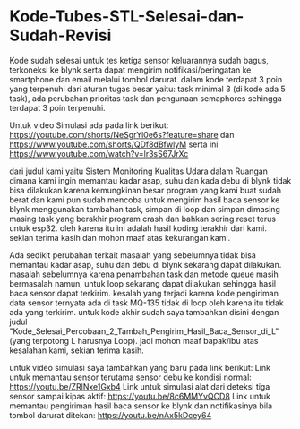 # Kode-Tubes-STL-Selesai-dan-Sudah-Revisi
Kode sudah selesai untuk tes ketiga sensor keluarannya sudah bagus, terkoneksi ke blynk serta dapat mengirim notifikasi/peringatan ke smartphone dan email melalui tombol darurat. dalam kode terdapat 3 poin yang terpenuhi dari aturan tugas besar yaitu: task minimal 3 (di kode ada 5 task), ada perubahan prioritas task dan pengunaan semaphores sehingga terdapat 3 poin terpenuhi.

Untuk video Simulasi ada pada link berikut: https://youtube.com/shorts/NeSgrYi0e6s?feature=share dan https://www.youtube.com/shorts/QDf8dBfwlyM serta ini https://www.youtube.com/watch?v=lr3sS67JrXc

dari judul kami yaitu Sistem Monitoring Kualitas Udara dalam Ruangan dimana kami ingin memantau kadar asap, suhu dan kada debu di blynk tidak bisa dilakukan karena kemungkinan besar program yang kami buat sudah berat dan kami pun sudah mencoba untuk mengirim hasil baca sensor ke blynk menggunakan tambahan task, simpan di loop dan simpan dimasing masing task yang berakhir program crash dan bahkan sering reset terus untuk esp32. oleh karena itu ini adalah hasil koding terakhir dari kami. sekian terima kasih dan mohon maaf atas kekurangan kami.

Ada sedikit perubahan terkait masalah yang sebelumnya tidak bisa memantau kadar asap, suhu dan debu di blynk sekarang dapat dilakukan. masalah sebelumnya karena penambahan task dan metode queue masih bermasalah namun, untuk loop sekarang dapat dilakukan sehingga hasil baca sensor dapat terkirim. kesalah yang terjadi karena kode pengiriman data sensor ternyata ada di task MQ-135 tidak di loop oleh karena itu tidak ada yang terkirim. untuk kode akhir sudah saya tambahkan disini dengan judul "Kode_Selesai_Percobaan_2_Tambah_Pengirim_Hasil_Baca_Sensor_di_L" (yang terpotong L harusnya Loop). jadi mohon maaf bapak/ibu atas kesalahan kami, sekian terima kasih.

untuk video simulasi saya tambahkan yang baru pada link berikut:
Link untuk memantau sensor terutama sensor debu ke kondisi normal: https://youtu.be/ZRlNxe1Gxb4 
Link untuk simulasi alat dari deteksi tiga sensor sampai kipas aktif: https://youtu.be/8c6MMYvQCD8
Link untuk memantau pengiriman hasil baca sensor ke blynk dan notifikasinya bila tombol darurat ditekan: https://youtu.be/nAx5kDcey64 
